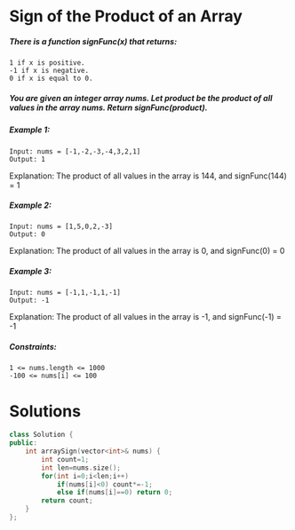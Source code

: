 # Sign of the Product of an Array
##### There is a function signFunc(x) that returns:

    1 if x is positive.
    -1 if x is negative.
    0 if x is equal to 0.

##### You are given an integer array nums. Let product be the product of all values in the array nums. Return signFunc(product).

##### Example 1:
````
Input: nums = [-1,-2,-3,-4,3,2,1]
Output: 1
````
Explanation: The product of all values in the array is 144, and signFunc(144) = 1

##### Example 2:
````
Input: nums = [1,5,0,2,-3]
Output: 0
````
Explanation: The product of all values in the array is 0, and signFunc(0) = 0

##### Example 3:
````
Input: nums = [-1,1,-1,1,-1]
Output: -1
````
Explanation: The product of all values in the array is -1, and signFunc(-1) = -1

 

##### Constraints:

    1 <= nums.length <= 1000
    -100 <= nums[i] <= 100

# Solutions

```cpp
class Solution {
public:
    int arraySign(vector<int>& nums) {
        int count=1;
        int len=nums.size();
        for(int i=0;i<len;i++)
            if(nums[i]<0) count*=-1;
            else if(nums[i]==0) return 0;
        return count;
    }
};

```